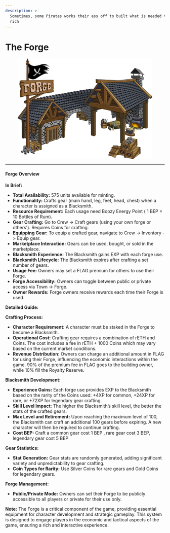 ```yaml
---
description: >-
  Sometimes, some Pirates works their ass off to built what is needed to become
  rich
---
```


# The Forge



<figure><img src="../../.gitbook/assets/forge.png" alt=""><figcaption></figcaption></figure>

***

#### Forge Overview

**In Brief:**

* **Total Availability:** 575 units available for minting.
* **Functionality:** Crafts gear (main hand, leg, feet, head, chest) when a character is assigned as a Blacksmith.
* **Resource Requirement:** Each usage need Boozy Energy Point ( 1 BEP = 10 Bottles of Rum).
* **Gear Crafting:** Go to Crew -> Craft gears (using your own forge or others'). Requires Coins for crafting.
* **Equipping Gear:** To equip a crafted gear, navigate to Crew -> Inventory -> Equip gear.
* **Marketplace Interaction:** Gears can be used, bought, or sold in the marketplace.
* **Blacksmith Experience:** The Blacksmith gains EXP with each forge use.
* **Blacksmith Lifecycle:** The Blacksmith expires after crafting a set number of gears.
* **Usage Fee:** Owners may set a FLAG premium for others to use their Forge.
* **Forge Accessibility:** Owners can toggle between public or private access via Town -> Forge.
* **Owner Rewards:** Forge owners receive rewards each time their Forge is used.

**Detailed Guide:**

**Crafting Process:**

* **Character Requirement:** A character must be staked in the Forge to become a Blacksmith.
* **Operational Cost:** Crafting gear requires a combination of rETH and Coins. The cost includes a fee in rETH + 1000 Coins which may vary based on the current market conditions.
* **Revenue Distribution:** Owners can charge an additional amount in FLAG for using their Forge, influencing the economic interactions within the game. 90% of the premium fee in FLAG goes to the building owner, while 10% fill the Royalty Reserve.

**Blacksmith Development:**

* **Experience Gains:** Each forge use provides EXP to the Blacksmith based on the rarity of the Coins used: +4XP for common, +24XP for rare, or +72XP for legendary gear crafting.
* **Skill Level Impact:** The higher the Blacksmith’s skill level, the better the stats of the crafted gears.
* **Max Level and Retirement:** Upon reaching the maximum level of 100, the Blacksmith can craft an additional 100 gears before expiring. A new character will then be required to continue crafting.
* **Cost BEP:** Craft a common gear cost 1 BEP , rare gear cost 3 BEP, legendary gear cost 5 BEP

**Gear Statistics:**

* **Stat Generation:** Gear stats are randomly generated, adding significant variety and unpredictability to gear crafting.
* **Coin Types for Rarity:** Use Silver Coins for rare gears and Gold Coins for legendary gears.

**Forge Management:**

* **Public/Private Mode:** Owners can set their Forge to be publicly accessible to all players or private for their use only.



**Note:** The Forge is a critical component of the game, providing essential equipment for character development and strategic gameplay. This system is designed to engage players in the economic and tactical aspects of the game, ensuring a rich and interactive experience.

